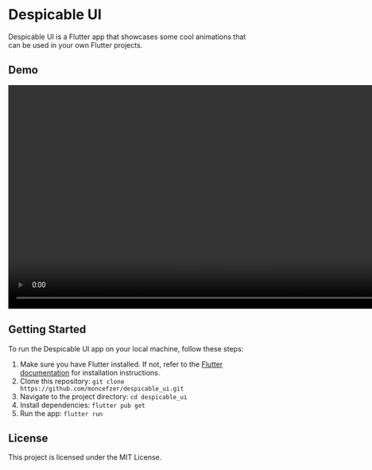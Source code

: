 # Despicable UI

Despicable UI is a Flutter app that showcases some cool animations that can be used in your own Flutter projects.

## Demo

<video  height="450" controls>
  <source src="https://youtu.be/tvo_Ke60tQ0" type="video/mp4">
</video>

## Getting Started

To run the Despicable UI app on your local machine, follow these steps:

1. Make sure you have Flutter installed. If not, refer to the [Flutter documentation](https://flutter.dev/docs/get-started/install) for installation instructions.
2. Clone this repository: `git clone https://github.com/moncefzer/despicable_ui.git`
3. Navigate to the project directory: `cd despicable_ui`
4. Install dependencies: `flutter pub get`
5. Run the app: `flutter run`

## License

This project is licensed under the MIT License.

